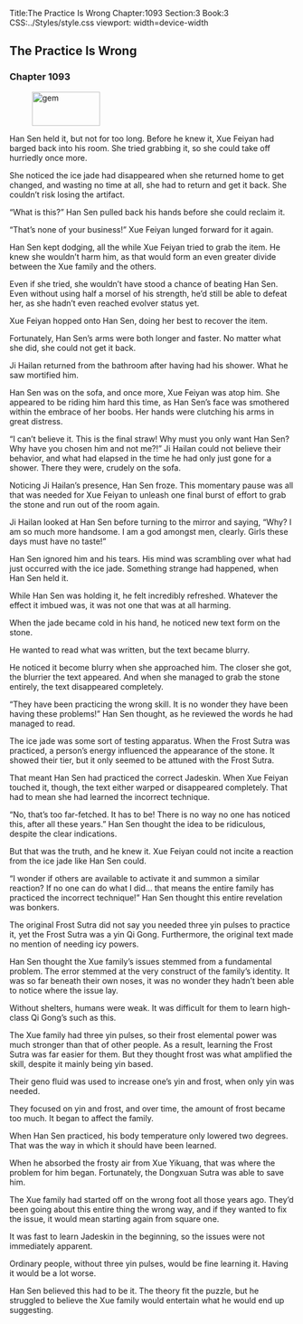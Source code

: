 Title:The Practice Is Wrong 
Chapter:1093 
Section:3 
Book:3 
CSS:../Styles/style.css 
viewport: width=device-width
  
## The Practice Is Wrong
### Chapter 1093
  
<figure>
	<img src="../Images/gem.gif" alt="gem" id="gem" width="120" height="60" />
</figure>
  

  
Han Sen held it, but not for too long. Before he knew it, Xue Feiyan had barged back into his room. She tried grabbing it, so she could take off hurriedly once more.

She noticed the ice jade had disappeared when she returned home to get changed, and wasting no time at all, she had to return and get it back. She couldn’t risk losing the artifact.

“What is this?” Han Sen pulled back his hands before she could reclaim it.

“That’s none of your business!” Xue Feiyan lunged forward for it again.

Han Sen kept dodging, all the while Xue Feiyan tried to grab the item. He knew she wouldn’t harm him, as that would form an even greater divide between the Xue family and the others.

Even if she tried, she wouldn’t have stood a chance of beating Han Sen. Even without using half a morsel of his strength, he’d still be able to defeat her, as she hadn’t even reached evolver status yet.

Xue Feiyan hopped onto Han Sen, doing her best to recover the item.

Fortunately, Han Sen’s arms were both longer and faster. No matter what she did, she could not get it back.

Ji Hailan returned from the bathroom after having had his shower. What he saw mortified him.

Han Sen was on the sofa, and once more, Xue Feiyan was atop him. She appeared to be riding him hard this time, as Han Sen’s face was smothered within the embrace of her boobs. Her hands were clutching his arms in great distress.

“I can’t believe it. This is the final straw! Why must you only want Han Sen? Why have you chosen him and not me?!” Ji Hailan could not believe their behavior, and what had elapsed in the time he had only just gone for a shower. There they were, crudely on the sofa.

Noticing Ji Hailan’s presence, Han Sen froze. This momentary pause was all that was needed for Xue Feiyan to unleash one final burst of effort to grab the stone and run out of the room again.

Ji Hailan looked at Han Sen before turning to the mirror and saying, “Why? I am so much more handsome. I am a god amongst men, clearly. Girls these days must have no taste!”

Han Sen ignored him and his tears. His mind was scrambling over what had just occurred with the ice jade. Something strange had happened, when Han Sen held it.

While Han Sen was holding it, he felt incredibly refreshed. Whatever the effect it imbued was, it was not one that was at all harming.

When the jade became cold in his hand, he noticed new text form on the stone.

He wanted to read what was written, but the text became blurry.

He noticed it become blurry when she approached him. The closer she got, the blurrier the text appeared. And when she managed to grab the stone entirely, the text disappeared completely.

“They have been practicing the wrong skill. It is no wonder they have been having these problems!” Han Sen thought, as he reviewed the words he had managed to read.

The ice jade was some sort of testing apparatus. When the Frost Sutra was practiced, a person’s energy influenced the appearance of the stone. It showed their tier, but it only seemed to be attuned with the Frost Sutra.

That meant Han Sen had practiced the correct Jadeskin. When Xue Feiyan touched it, though, the text either warped or disappeared completely. That had to mean she had learned the incorrect technique.

“No, that’s too far-fetched. It has to be! There is no way no one has noticed this, after all these years.” Han Sen thought the idea to be ridiculous, despite the clear indications.

But that was the truth, and he knew it. Xue Feiyan could not incite a reaction from the ice jade like Han Sen could.

“I wonder if others are available to activate it and summon a similar reaction? If no one can do what I did… that means the entire family has practiced the incorrect technique!” Han Sen thought this entire revelation was bonkers.

The original Frost Sutra did not say you needed three yin pulses to practice it, yet the Frost Sutra was a yin Qi Gong. Furthermore, the original text made no mention of needing icy powers.

Han Sen thought the Xue family’s issues stemmed from a fundamental problem. The error stemmed at the very construct of the family’s identity. It was so far beneath their own noses, it was no wonder they hadn’t been able to notice where the issue lay.

Without shelters, humans were weak. It was difficult for them to learn high-class Qi Gong’s such as this.

The Xue family had three yin pulses, so their frost elemental power was much stronger than that of other people. As a result, learning the Frost Sutra was far easier for them. But they thought frost was what amplified the skill, despite it mainly being yin based.

Their geno fluid was used to increase one’s yin and frost, when only yin was needed.

They focused on yin and frost, and over time, the amount of frost became too much. It began to affect the family.

When Han Sen practiced, his body temperature only lowered two degrees. That was the way in which it should have been learned.

When he absorbed the frosty air from Xue Yikuang, that was where the problem for him began. Fortunately, the Dongxuan Sutra was able to save him.

The Xue family had started off on the wrong foot all those years ago. They’d been going about this entire thing the wrong way, and if they wanted to fix the issue, it would mean starting again from square one.

It was fast to learn Jadeskin in the beginning, so the issues were not immediately apparent.

Ordinary people, without three yin pulses, would be fine learning it. Having it would be a lot worse.

Han Sen believed this had to be it. The theory fit the puzzle, but he struggled to believe the Xue family would entertain what he would end up suggesting.